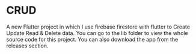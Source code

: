 # CRUD

A new Flutter project in which I use firebase firestore with flutter to Create Update Read & Delete data. You can go to the lib folder to view the whole source code for this project. You can also download the app from the releases section. 

